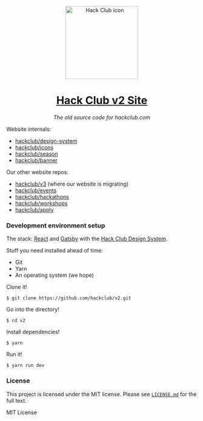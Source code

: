 <p align="center"><img width="192px" alt="Hack Club icon" src="https://assets.hackclub.com/flag-standalone.svg"></a>
<h1 align="center"><a href="https://hackclub.com/">Hack Club v2 Site</a></h1>
<p align="center"><i>The old source code for hackclub.com</i></p>

Website internals:

- [hackclub/design-system](https://github.com/hackclub/design-system)
- [hackclub/icons](https://github.com/hackclub/icons)
- [hackclub/season](https://github.com/hackclub/season)
- [hackclub/banner](https://github.com/hackclub/banner)

Our other website repos:

- [hackclub/v3](https://github.com/hackclub/v3) (where our website is migrating)
- [hackclub/events](https://github.com/hackclub/events)
- [hackclub/hackathons](https://github.com/hackclub/hackathons)
- [hackclub/workshops](https://github.com/hackclub/workshops)
- [hackclub/apply](https://github.com/hackclub/apply)

### Development environment setup

The stack: [React](https://reactjs.org/) and [Gatsby](https://www.gatsbyjs.org/) with the [Hack Club Design System](https://github.com/hackclub/design-system).

Stuff you need installed ahead of time:

- Git
- Yarn
- An operating system (we hope)

Clone it!

    $ git clone https://github.com/hackclub/v2.git

Go into the directory!

    $ cd v2

Install dependencies!

    $ yarn

Run it!

    $ yarn run dev

### License

This project is licensed under the MIT license. Please see [`LICENSE.md`](LICENSE.md) for the full text.

MIT License
